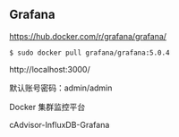 ## Grafana

https://hub.docker.com/r/grafana/grafana/
```
$ sudo docker pull grafana/grafana:5.0.4
```

http://localhost:3000/

默认账号密码：admin/admin


Docker 集群监控平台

cAdvisor-InfluxDB-Grafana
